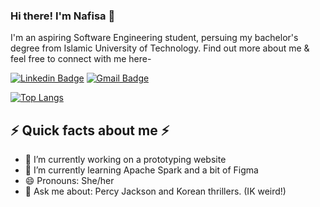 ### Hi there! I'm Nafisa 👋
I'm an aspiring Software Engineering student, persuing my bachelor's degree from Islamic University of Technology.
Find out more about me & feel free to connect with me here-

[![Linkedin Badge](https://img.shields.io/badge/-nafisamehjabin-blue?style=flat-square&logo=Linkedin&logoColor=white&link=https://www.linkedin.com/in/nafisa-mehjabin/)](https://www.linkedin.com/in/nafisa-mehjabin/)
[![Gmail Badge](https://img.shields.io/badge/-nmehjabin16@gmail.com-c14438?style=flat-square&logo=Gmail&logoColor=white&link=mailto:nmehjabin16@gmail.com)](mailto:nmehjabin16@gmail.com)

[![Top Langs](https://github-readme-stats.vercel.app/api/top-langs/?username=anuraghazra&layout=compact)](https://github.com/anuraghazra/github-readme-stats)

⚡ Quick facts about me ⚡
-------------------------------------------------------

- 🔭 I’m currently working on a prototyping website
- 🌱 I’m currently learning Apache Spark and a bit of Figma
- 😄 Pronouns: She/her
- 💬 Ask me about: Percy Jackson and Korean thrillers. (IK weird!)




